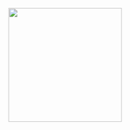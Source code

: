 <br/><br/>

<img align='right' src="https://media.giphy.com/media/M9gbBd9nbDrOTu1Mqx/giphy.gif" width="230">
